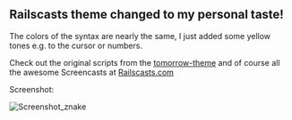 ## Railscasts theme changed to my personal taste!

The colors of the syntax are nearly the same, I just added some yellow tones e.g. to the cursor or numbers.

Check out the original scripts from the [tomorrow-theme](https://github.com/chriskempson/tomorrow-theme) and of course all the awesome Screencasts at [Railscasts.com](http://railscasts.com/)

Screenshot:

![Screenshot_znake](https://github.com/znake/znake-vim/blob/master/screenshot.png?raw=true)
